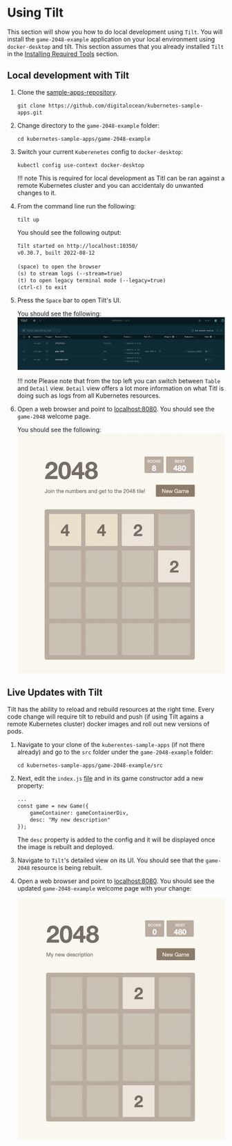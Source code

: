 # Using Tilt

This section will show you how to do local development using `Tilt`.
You will install the `game-2048-example` application on your local environment using `docker-desktop` and tilt.
This section assumes that you already installed `Tilt` in the [Installing Required Tools](../getting-started/installing-required-tools.md) section.

## Local development with Tilt

1. Clone the [sample-apps-repository](https://github.com/digitalocean/kubernetes-sample-apps).

    ```shell
    git clone https://github.com/digitalocean/kubernetes-sample-apps.git
    ```

2. Change directory to the `game-2048-example` folder:

    ```shell
    cd kubernetes-sample-apps/game-2048-example
    ```

3. Switch your current `Kuberenetes` config to `docker-desktop`:

    ```shell
    kubectl config use-context docker-desktop 
    ```

    !!! note
        This is required for local development as Titl can be ran against a remote Kubernetes cluster and you can accidentaly do unwanted changes to it.

4. From the command line run the following:

    ```shell
    tilt up
    ```

    You should see the following output:

    ```text
    Tilt started on http://localhost:10350/
    v0.30.7, built 2022-08-12

    (space) to open the browser
    (s) to stream logs (--stream=true)
    (t) to open legacy terminal mode (--legacy=true)
    (ctrl-c) to exit
    ```

5. Press the `Space` bar to open Tilt's UI.

    You should see the following:
    ![Tilt UI](../assets/tilt_ui.png)

    !!! note
        Please note that from the top left you can switch between `Table` and `Detail` view. `Detail` view offers a lot more information on what Titl is doing such as logs from all Kubernetes resources.

6. Open a web browser and point to [localhost:8080](http://localhost:9000/). You should see the `game-2048` welcome page.

    You should see the following:
    ![game-2048 Landing Page](../assets/game_2048_landing_page.png)

## Live Updates with Tilt

Tilt has the ability to reload and rebuild resources at the right time. Every code change will require tilt to rebuild and push (if using Tilt agains a remote Kubernetes cluster) docker images and roll out new versions of pods.

1. Navigate to your clone of the `kuberentes-sample-apps` (if not there already) and go to the `src` folder under the `game-2048-example` folder:

    ```shell
    cd kubernetes-sample-apps/game-2048-example/src
    ```

2. Next, edit the `index.js` [file](https://raw.githubusercontent.com/digitalocean/kubernetes-sample-apps/master/game-2048-example/src/index.js) and in its game constructor add a new property:

    ```code
    ...
    const game = new Game({
        gameContainer: gameContainerDiv,
        desc: "My new description"
    });
    ```

    The `desc` property is added to the config and it will be displayed once the image is rebuilt and deployed.

3. Navigate to `Tilt`'s detailed view on its UI. You should see that the `game-2048` resource is being rebuilt.
4. Open a web browser and point to [localhost:8080](http://localhost:9000/). You should see the updated `game-2048-example` welcome page with your change:

    ![game-2048 Updated Landing Page](../assets/game_2048_updated_landing_page.png)
